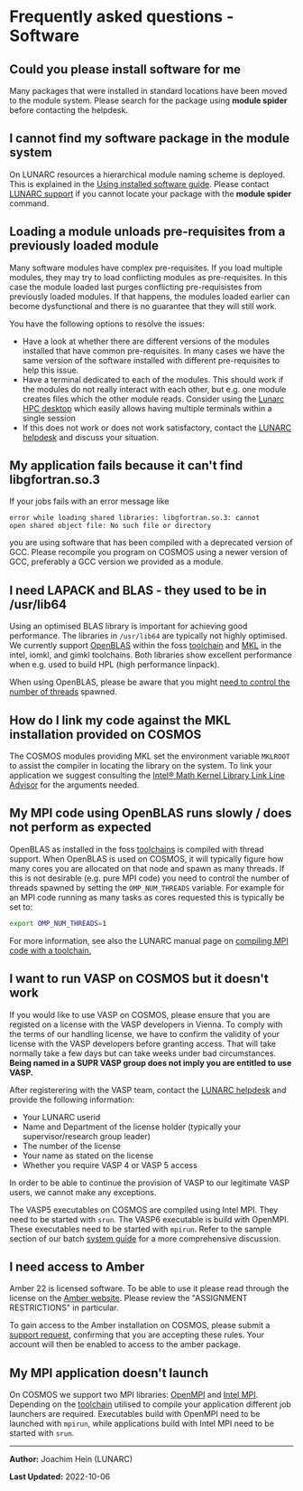# Frequently asked questions - Software

## Could you please install software for me

Many packages that were installed in standard locations have been moved to the module system.  Please search for the package using **module spider** before contacting the helpdesk.

## I cannot find my software package in the module system

On LUNARC resources a hierarchical module naming scheme is deployed.  This is explained in the [Using installed software guide](/../manual/manual_modules/).  Please contact [LUNARC support](/../about/contact/) if you cannot locate your package with the **module spider** command.

## Loading a module unloads pre-requisites from a previously loaded module

Many software modules have complex pre-requisites. If you load multiple modules, they may try to load conflicting modules as pre-requisites.  In this case the module loaded last purges conflicting pre-requisistes from previously loaded modules.  If that happens, the modules loaded earlier can become dysfunctional and there is no guarantee that they will still work.

You have the following options to resolve the issues:

 * Have a look at whether there are different versions of the modules installed that have common pre-requisites.  In many cases we have the same version of the software installed with different pre-requisites to help this issue.
 * Have a terminal dedicated to each of the modules.  This should work if the modules do not really interact with each other, but e.g. one module creates files which the other module reads.  Consider using the [Lunarc HPC desktop](https://lunarc-documentation.readthedocs.io/en/latest/using_hpc_desktop/) which easily allows having multiple terminals within a single session
 * If this does not work or does not work satisfactory, contact the [LUNARC helpdesk](http://www.lunarc.lu.se/support/support_form) and discuss your situation.

 
## My application fails because it can't find libgfortran.so.3
If your jobs fails with an error message like

```
error while loading shared libraries: libgfortran.so.3: cannot
open shared object file: No such file or directory
```
you are using software that has been compiled with a deprecated version of GCC.  Please recompile you program on COSMOS using a newer version of GCC, preferably a GCC version we provided as a module.

## I need LAPACK and BLAS - they used to be in /usr/lib64

Using an optimised BLAS library is important for achieving good performance.  The libraries in `/usr/lib64` are typically not highly optimised.  We currently support [OpenBLAS](https://www.openblas.net/) within the foss [toolchain](https://lunarc-documentation.readthedocs.io/en/latest/manual/manual_modules_toolchains/) and [MKL](https://software.intel.com/en-us/intel-mkl) in the intel, iomkl, and gimkl toolchains.  Both libraries show excellent performance when e.g. used to build HPL (high performance linpack).

When using OpenBLAS, please be aware that you might [need to control the number of threads](#my-mpi-code-using-openblas-does-not-perform) spawned.


## How do I link my code against the MKL installation provided on COSMOS

The COSMOS modules providing MKL set the environment variable `MKLROOT` to assist the compiler in locating the library on the system.  To link your application we suggest consulting the [Intel® Math Kernel Library Link Line Advisor](https://software.intel.com/en-us/articles/intel-mkl-link-line-advisor) for the arguments needed. 


## My MPI code using OpenBLAS runs slowly / does not perform as expected

OpenBLAS as installed in the foss [toolchains](https://lunarc-documentation.readthedocs.io/en/latest/manual/manual_modules_toolchains/#currently-provided-toolchains) is compiled with thread support.  When OpenBLAS is used on COSMOS, it will typically figure how many cores you are allocated on that node and spawn as many threads.  If this is not desirable (e.g. pure MPI code) you need to control the number of threads spawned by setting the `OMP_NUM_THREADS` variable.  For example for an MPI code running as many tasks as cores requested this is typically be set to:
```bash
export OMP_NUM_THREADS=1
```

For more information, see also the LUNARC manual page on [compiling MPI code with a toolchain.](https://lunarc-documentation.readthedocs.io/en/latest/manual/manual_modules_toolchains/#compiling-mpi-code-using-a-toolchain)

## I want to run VASP on COSMOS but it doesn't work

If you would like to use VASP on COSMOS, please ensure that you are registed on a license with the VASP developers in Vienna. To comply with the terms of our handling license, we have to confirm the validity of your license with the VASP developers before granting access. That will take normally take a few days but can take weeks under bad circumstances. **Being named in a SUPR VASP group does not imply you are entitled to use VASP.**

After registerering with the VASP team, contact the [LUNARC helpdesk](http://www.lunarc.lu.se/support/support_form) and provide the following information:

* Your LUNARC userid
* Name and Department of the license holder (typically your supervisor/research group leader)
* The number of the license
* Your name as stated on the license
* Whether you require VASP 4 or VASP 5 access

In order to be able to continue the provision of VASP to our legitimate VASP users, we cannot make any exceptions. 


The VASP5 executables on COSMOS are compiled using Intel MPI.  They need to be started with `srun`.  The VASP6 executable is build with OpenMPI.   These executables need to be started with `mpirun`.  Refer to the sample section of our batch [system guide](https://lunarc-documentation.readthedocs.io/en/latest/manual/example_job_scripts/manual_example_mpi_20_tasks/) for a more comprehensive discussion.

## I need access to Amber

Amber 22 is licensed software. To be able to use it please read through the
license on the [Amber website](https://ambermd.org/GetAmber.php#amber). Please review the
"ASSIGNMENT RESTRICTIONS" in particular.

To gain access to the Amber installation on COSMOS, please submit a [support request](https://www.lunarc.lu.se/getting-help/), confirming that you are accepting these rules.  Your account will then be enabled to access to the amber package.

## My MPI application doesn't launch

On COSMOS we support two MPI libraries: [OpenMPI](https://www.open-mpi.org/) and [Intel MPI](https://software.intel.com/en-us/intel-mpi-library).  Depending on the [toolchain](https://lunarc-documentation.readthedocs.io/en/latest/manual/manual_modules_toolchains/#currently-provided-toolchains) utilised to compile your application different job launchers are required.  Executables build with OpenMPI need to be launched with `mpirun`, while applications build with Intel MPI need to be started with `srun`.  


---

**Author:**
Joachim Hein (LUNARC)

**Last Updated:**
2022-10-06
